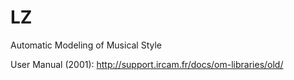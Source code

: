 # LZ

Automatic Modeling of Musical Style

User Manual (2001): http://support.ircam.fr/docs/om-libraries/old/
